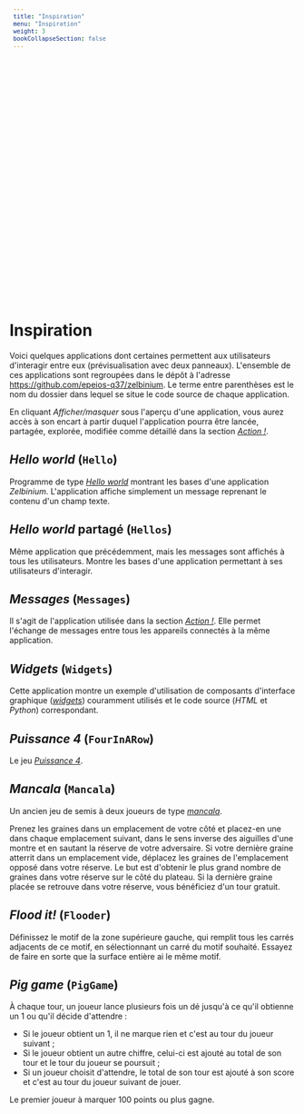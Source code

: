 ```yaml
---
title: "Inspiration"
menu: "Inspiration"
weight: 3
bookCollapseSection: false
---
```


# Inspiration

Voici quelques applications dont certaines permettent aux utilisateurs d'interagir entre eux (prévisualisation avec deux panneaux).  L'ensemble de ces applications sont regroupées dans le dépôt à l'adresse <https://github.com/epeios-q37/zelbinium>. Le terme entre parenthèses est le nom du dossier dans lequel se situe le code source de chaque application.

En cliquant *Afficher/masquer* sous l'aperçu d'une application, vous aurez accès à son encart à partir duquel l'application pourra être lancée, partagée, explorée, modifiée <!--et servir d'inspiration pour créer ses propres applications!--> comme détaillé dans la section [*Action !*](../action/).

## *Hello world* (`Hello`)

Programme de type [*Hello world*](https://fr.wikipedia.org/wiki/Hello_world) montrant les bases d'une application *Zelbinium*. L'application affiche simplement un message reprenant le contenu d'un champ texte.

<div data-demo="Hello"></div>

## *Hello world* partagé (`Hellos`)

Même application que précédemment, mais les messages sont affichés à tous les utilisateurs. Montre les bases d'une application permettant à ses utilisateurs d'interagir.

<div data-demo="Hellos"></div>

## *Messages* (`Messages`)

Il s'agit de l'application utilisée dans la section [*Action !*](../action/). Elle permet l'échange de messages entre tous les appareils connectés à la même application.

<div data-demo="Messages"></div>

## *Widgets* (`Widgets`)

Cette application montre un exemple d'utilisation de composants d'interface graphique ([*widgets*](https://fr.wikipedia.org/wiki/Composant_d%27interface_graphique)) couramment utilisés et le code source (*HTML* et *Python*) correspondant.

<div data-demo="Widgets"></div>

## *Puissance 4* (`FourInARow`)

Le jeu [*Puissance 4*](https://fr.wikipedia.org/wiki/Puissance_4).

<div data-demo="FourInARow"></div>

## *Mancala* (`Mancala`)

Un ancien jeu de semis à deux joueurs de type [*mancala*](https://fr.wikipedia.org/wiki/Mancala).

Prenez les graines dans un emplacement de votre côté et placez-en une dans chaque emplacement suivant, dans le sens inverse des aiguilles d'une montre et en sautant la réserve de votre adversaire. Si votre dernière graine atterrit dans un emplacement vide, déplacez les graines de l'emplacement opposé dans votre réserve. Le but est d'obtenir le plus grand nombre de graines dans votre réserve sur le côté du plateau. Si la dernière graine placée se retrouve dans votre réserve, vous bénéficiez d'un tour gratuit.

<div data-demo="Mancala"></div>

## *Flood it!* (`Flooder`)

Définissez le motif de la zone supérieure gauche, qui remplit tous les carrés adjacents de ce motif, en sélectionnant un carré du motif souhaité. Essayez de faire en sorte que la surface entière ai le même motif.

<div data-demo="Flooder"></div>

<!--
## *Blackjack* (`Blackjack`)

Le jeu du [*blackjack*](https://fr.wikipedia.org/wiki/Blackjack_(jeu)).

<div data-demo="Blackjack"></div>

-->

## *Pig game* (`PigGame`)

À chaque tour, un joueur lance plusieurs fois un dé jusqu'à ce qu'il obtienne un 1 ou qu'il décide d'attendre :

- Si le joueur obtient un 1, il ne marque rien et c'est au tour du joueur suivant ;
- Si le joueur obtient un autre chiffre, celui-ci est ajouté au total de son tour et le tour du joueur se poursuit ;
- Si un joueur choisit d'attendre, le total de son tour est ajouté à son score et c'est au tour du joueur suivant de jouer.

Le premier joueur à marquer 100 points ou plus gagne.

<div data-demo="PigGame"></div>

<!-- -->

<style>
  details {
    padding: 1rem 0.3rem !important;
  }
  pre {
    word-wrap: break-word;
    white-space: break-spaces;
    font-size: small;
    line-height: normal;
    padding: 1rem 0.4rem !important;
    height: 500px;
  }
  summary:focus {
    outline-style: none;
  }
</style>

<script>
  function demoInsert(element)
  {
    const demo = element.getAttribute("data-demo");
    element.innerHTML = '\
<center>\
  <div>\
    <img onclick="this.parentElement.parentElement.nextElementSibling.open=\'true\'" style="cursor: pointer; padding: 10px; margin: 10px 0 0 0; box-shadow: rgba(0, 0, 0, 0.3) 0px 19px 38px, rgba(0, 0, 0, 0.22) 0px 15px 12px; border-radius: 10px;" src="./' + demo +  '.gif"/>\
  </div>\
</center>\
<details ontoggle="demoFill(\'' + demo + '\');this.removeAttribute(\'ontoggle\');this.scrollIntoView();">\
  <summary>Afficher/masquer</summary>\
  <iframe allow="web-share" id="' + demo + '-code" style="width: 100%;height: 90vh;" src="data:text/html;charset=utf-8,<center><h3>Veuillez patienter…</h3></center>">\
  </iframe>\
  <span>\
    Cliquez <a target="_blank" href="https://faas.q37.info/brython?demo=' + demo + '">ici</a> pour ouvrir cette application dans sa propre page.\
  </span>\
</details>';
  }

  function demoFill(demo) {
    document.getElementById(demo + '-code').src="https://faas.q37.info/brython?demo=" + demo;
  }

  const demos = document.getElementsByTagName("div");

  for ( const demo of demos ) {
    if ( demo.hasAttribute("data-demo") ) {
      demoInsert(demo);
    }
  }
</script>
